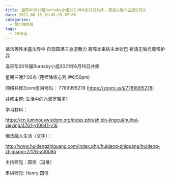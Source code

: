 ```yaml
---
title: 温哥华2016届Burnaby小组2021年6月16日共修--菩提心融入生活的窍诀
date: 2021-06-15 19:45:19-07:00
categories:
  - 慧灯禅修班
tags:
  - 2016届
---
```

诸法等性本基法界中 自现圆满三身游舞力 离障本来怙主龙钦巴 祈请无垢光尊常护我

温哥华2016届Burnaby小组2021年6月16日共修 

星期三晚7:00点 (莲师除疫心咒 @6:50pm)

网络共修Zoom房间号码： 7789995278 (<https://zoom.us/j/7789995278>)

共修主题: 生活中的六波罗蜜多1

学习材料：

<https://cn.luminouswisdom.org/index.php/shipin-jingcui/huihai-xieying/4761-y10041-y16>

佛法融入生活（文字）：

<http://www.huidengzhiguang.com/index.php/huideng-zhiguang/huideng-zhiguang-7/176-a00085>



主持师兄：圆信（冯维）

串讲师兄: Henry 圆信



